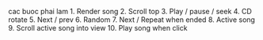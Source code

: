 cac buoc phai lam
    1. Render song
    2. Scroll top
    3. Play / pause / seek
    4. CD rotate
    5. Next / prev
    6. Random
    7. Next / Repeat when ended
    8. Active song
    9. Scroll active song into view
    10. Play song when click
